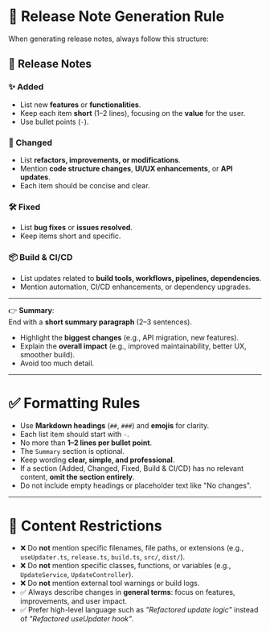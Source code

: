 # 📑 Release Note Generation Rule

When generating release notes, always follow this structure:

## 🚀 Release Notes

### ✨ Added
- List new **features** or **functionalities**.  
- Keep each item **short** (1–2 lines), focusing on the **value** for the user.  
- Use bullet points (`-`).

### 🔄 Changed
- List **refactors, improvements, or modifications**.  
- Mention **code structure changes**, **UI/UX enhancements**, or **API updates**.  
- Each item should be concise and clear.

### 🛠 Fixed
- List **bug fixes** or **issues resolved**.  
- Keep items short and specific.

### 📦 Build & CI/CD
- List updates related to **build tools, workflows, pipelines, dependencies**.  
- Mention automation, CI/CD enhancements, or dependency upgrades.

---

👉 **Summary**:  
End with a **short summary paragraph** (2–3 sentences).  
- Highlight the **biggest changes** (e.g., API migration, new features).  
- Explain the **overall impact** (e.g., improved maintainability, better UX, smoother build).  
- Avoid too much detail.

---

# ✅ Formatting Rules
- Use **Markdown headings** (`##`, `###`) and **emojis** for clarity.  
- Each list item should start with `-`.  
- No more than **1–2 lines per bullet point**.  
- The `Summary` section is optional.  
- Keep wording **clear, simple, and professional**.  
- If a section (Added, Changed, Fixed, Build & CI/CD) has no relevant content, **omit the section entirely**.  
- Do not include empty headings or placeholder text like "No changes".

---

# 🚫 Content Restrictions
- ❌ Do **not** mention specific filenames, file paths, or extensions (e.g., `useUpdater.ts`, `release.ts`, `build.ts`, `src/`, `dist/`).  
- ❌ Do **not** mention specific classes, functions, or variables (e.g., `UpdateService`, `UpdateController`).  
- ❌ Do **not** mention external tool warnings or build logs.  
- ✅ Always describe changes in **general terms**: focus on features, improvements, and user impact.  
- ✅ Prefer high-level language such as *"Refactored update logic"* instead of *"Refactored useUpdater hook"*.  
